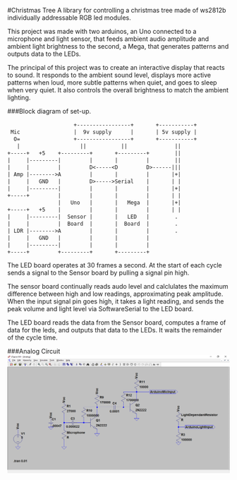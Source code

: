 #Christmas Tree
A library for controlling a christmas tree made of ws2812b individually addressable RGB led modules.

This project was made with two arduinos, an Uno connected to a microphone and light sensor, that feeds ambient audio amplitude and ambient light brightness to the second, a Mega, that generates patterns and outputs data to the LEDs.

The principal of this project was to create an interactive display that reacts to sound. It responds to the ambient sound level, displays more active patterns when loud, more subtle patterns when quiet, and goes to sleep when very quiet. It also controls the overall brightness to match the ambient lighting.

###Block diagram of set-up.
```
                     +-----------------+       +-----------+
 Mic                 |  9v supply      |       | 5v supply |
  O=                 +-----------------+       +-----------+
   |                   ||           ||               ||
+-----+   +5    +---------+       +---------+        ||
|     |---------|         |       |         |        ||
|     |         |         D<-----<D         D>------|||
| Amp |-------->A         |       |         |       |+|
|     |   GND   |         D>----->Serial    |       | |
|     |---------|         |       |         |       |+|
+-----+         |         |       |         |       | |
                |   Uno   |       |   Mega  |       |+|
+-----+   +5    |         |       |         |       | |
|     |---------|  Sensor |       |   LED   |        .
|     |         |  Board  |       |  Board  |        .
| LDR |-------->A         |       |         |        .
|     |   GND   |         |       |         |
|     |---------|         |       |         |
+-----+         +---------+       +---------+
```
The LED board operates at 30 frames a second. At the start of each cycle sends a signal to the Sensor board by pulling a signal pin high.

The sensor board continually reads audo level and calclulates the maximum difference between high and low readings, approximating peak amplitude.
When the input signal pin goes high, it takes a light reading, and sends the peak volume and light level via SoftwareSerial to the LED board.

The LED board reads the data from the Sensor board, computes a frame of data for the leds, and outputs that data to the LEDs. It waits the remainder of the cycle time.

###Analog Circuit
![Analog Circuit](/Analog.PNG)
